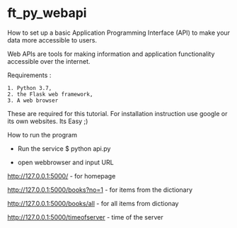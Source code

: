# ft_py_webapi

How to set up a basic Application Programming Interface (API) to make your data more accessible to users.

Web APIs are tools for making information and application functionality accessible over the internet.

Requirements : 

	1. Python 3.7, 
	2. the Flask web framework,
	3. A web browser 

These are required for this tutorial. For installation instruction use google or its own websites. Its Easy ;)

How to run the program 

- Run the service
$ python api.py

- open webbrowser and input URL

http://127.0.0.1:5000/             - for homepage

http://127.0.0.1:5000/books?no=1   - for items from the dictionary

http://127.0.0.1:5000/books/all    - for all items from dictionay

http://127.0.0.1:5000/timeofserver - time of the server   